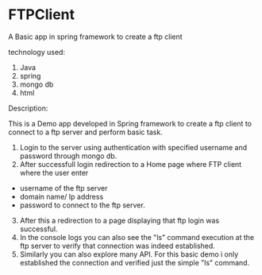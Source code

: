# FTPClient
A Basic app in spring framework to create a ftp client

technology used:
1) Java
2) spring
3) mongo db
4) html

Description:

This is a Demo app developed in Spring framework to create a ftp client to connect to a ftp server and perform basic task.

1) Login to the server using authentication with specified username and password through mongo db.
2) After successfull login redirection to a Home page where FTP client where the user enter
  - username of the ftp server
  - domain name/ Ip address
  - password to connect to the ftp server.

3) After this a redirection to a page displaying that ftp login was successful.
4) In the console logs you can also see the "ls" command execution at the ftp server to verify that connection was indeed established.
5) Similarly you can also explore many API. For this basic demo i only established the connection and verified just the simple "ls" command.
